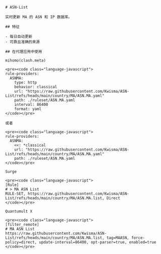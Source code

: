 
    # ASN-List
    
    实时更新 MA 的 ASN 和 IP 数据库。
    
    ## 特征
    
    - 每日自动更新
    - 可靠且准确的来源
    
    ## 在代理应用中使用
    
    mihomo(clash.meta)
   
    <pre><code class="language-javascript">
    rule-providers:
      ASNMA:
        type: http
        behavior: classical
        url: "https://raw.githubusercontent.com/Kwisma/ASN-List/refs/heads/main/country/MA/ASN.MA.yaml"
        path: ./ruleset/ASN.MA.yaml
        interval: 86400
        format: yaml
    </code></pre>

    或者

    <pre><code class="language-javascript">
    rule-providers:
      ASNMA:
        <<: *classical
        url: "https://raw.githubusercontent.com/Kwisma/ASN-List/refs/heads/main/country/MA/ASN.MA.yaml"
        path: ./ruleset/ASN.MA.yaml
    </code></pre>
    
    Surge
    
    <pre><code class="language-javascript">
    [Rule]
    # > MA ASN List
    RULE-SET, https://raw.githubusercontent.com/Kwisma/ASN-List/refs/heads/main/country/MA/ASN.MA.list, Direct
    </code></pre>
    
    Quantumult X
    
    <pre><code class="language-javascript">
    [filter_remote]
    # MA ASN List
    https://raw.githubusercontent.com/Kwisma/ASN-List/refs/heads/main/country/MA/ASN.MA.list, tag=MAASN, force-policy=direct, update-interval=86400, opt-parser=true, enabled=true
    </code></pre>
    